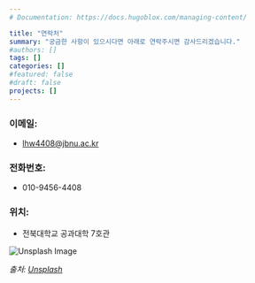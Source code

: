 ```yaml
---
# Documentation: https://docs.hugoblox.com/managing-content/

title: "연락처"
summary: "궁금한 사항이 있으시다면 아래로 연락주시면 감사드리겠습니다."
#authors: []
tags: []
categories: []
#featured: false
#draft: false
projects: []
---
```


### 이메일: 
  - lhw4408@jbnu.ac.kr
### 전화번호: 
  - 010-9456-4408
### 위치: 
  - 전북대학교 공과대학 7호관


![Unsplash Image](https://images.unsplash.com/photo-1546641082-cc6e696dacdb?q=80&w=2850&auto=format&fit=crop&ixlib=rb-4.0.3&ixid=M3wxMjA3fDB8MHxwaG90by1wYWdlfHx8fGVufDB8fHx8fA%3D%3D)

*출처: [Unsplash](https://images.unsplash.com/photo-1546641082-cc6e696dacdb?q=80&w=2850&auto=format&fit=crop&ixlib=rb-4.0.3&ixid=M3wxMjA3fDB8MHxwaG90by1wYWdlfHx8fGVufDB8fHx8fA%3D%3D)*

